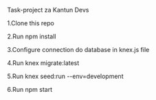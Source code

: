 Task-project za Kantun Devs

1.Clone this repo

2.Run npm install

3.Configure connection do database in knex.js file

4.Run knex migrate:latest

5.Run knex seed:run --env=development

6.Run npm start



